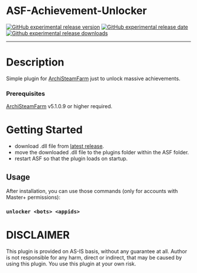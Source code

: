 # ASF-Achievement-Unlocker

[![GitHub experimental release version](https://img.shields.io/github/release/Cappi1998/ASF-Achievement-Unlocker/all.svg?label=Experimental&maxAge=600)](https://github.com/Cappi1998/ASF-Achievement-Unlocker/releases)
[![GitHub experimental release date](https://img.shields.io/github/release-date-pre/Cappi1998/ASF-Achievement-Unlocker.svg?label=Released&maxAge=600)](https://github.com/Cappi1998/ASF-Achievement-Unlocker/releases)
[![Github experimental release downloads](https://img.shields.io/github/downloads-pre/Cappi1998/ASF-Achievement-Unlocker/latest/total.svg?label=Downloads&maxAge=600)](https://github.com/Cappi1998/ASF-Achievement-Unlocker/releases)

---

# Description
Simple plugin for [ArchiSteamFarm](https://github.com/JustArchiNET/ArchiSteamFarm) just to unlock massive achievements.

### Prerequisites
[ArchiSteamFarm](https://github.com/JustArchiNET/ArchiSteamFarm) v5.1.0.9 or higher required. 

# Getting Started
- download .dll file from [latest release](https://github.com/Cappi1998/ASF-Achievement-Unlocker/releases).
- move the downloaded .dll file to the plugins folder within the ASF folder.
- restart ASF so that the plugin loads on startup.

## Usage
After installation, you can use those commands (only for accounts with Master+ permissions):

### `unlocker <bots> <appids>`


# DISCLAIMER
This plugin is provided on AS-IS basis, without any guarantee at all. Author is not responsible for any harm, direct or indirect, that may be caused by using this plugin. You use this plugin at your own risk.

